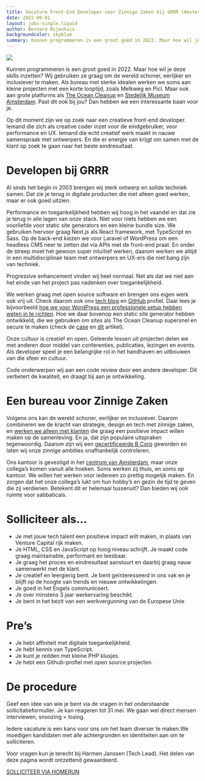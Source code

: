 ```yaml
---
title: Vacature Front-End Developer voor Zinnige Zaken bij GRRR (Amsterdam)
date: 2022-06-01
layout: jobs-single.liquid
author: Bernard Nijenhuis
backgroundcolor: skyblue
summary: Kunnen programmeren is een groot goed in 2022. Maar hoe wil je deze skills inzetten? Wij gebruiken ze graag om de wereld schoner, eerlijker en inclusiever te maken. Als bureau met sterke idealen werken we soms aan kleine projecten met een korte looptijd, zoals Melkweg en Picl. Maar ook aan grote platforms als The Ocean Cleanup en Stedelijk Museum Amsterdam. Past dit ook bij jou? Dan hebben we een interessante baan voor je.
---
```


![](https://fronteers.nl/_img/werkgevers/grrr-2.png)

Kunnen programmeren is een groot goed in 2022. Maar hoe wil je deze skills inzetten? Wij gebruiken ze graag om de wereld schoner, eerlijker en inclusiever te maken. Als bureau met sterke idealen werken we soms aan kleine projecten met een korte looptijd, zoals Melkweg en Picl. Maar ook aan grote platforms als [The Ocean Cleanup](https://grrr.nl/projecten/the-ocean-cleanup-boyan-slat/) en [Stedelijk Museum Amsterdam](https://grrr.nl/projecten/stedelijk-museum/). Past dit ook bij jou? Dan hebben we een interessante baan voor je.

Op dit moment zijn we op zoek naar een creatieve front-end developer. Iemand die zich als creative coder inzet voor de eindgebruiker, voor performance en UX. Iemand die echt creatief werk maakt in nauwe samenspraak met ontwerpers. En die er energie van krijgt om samen met de klant op zoek te gaan naar het beste eindresultaat.

# Developen bij GRRR

Al sinds het begin in 2003 brengen wij sterk ontwerp en solide techniek samen. Dat zie je terug in digitale producten die niet alleen goed werken, maar er ook goed uitzien.

Performance en toegankelijkheid hebben wij hoog in het vaandel en dat zie je terug in alle lagen van onze stack. Niet voor niets hebben we een voorliefde voor static site generators en een kleine bundle size. We gebruiken hiervoor graag Next.js als React framework, met TypeScript en Sass. Op de back-end kiezen we voor Laravel of WordPress om een headless CMS neer te zetten dat via APIs met de front-end praat. En onder de streep moet het gewoon super intuïtief werken, daarom werken we altijd in een multidisciplinair team met ontwerpers en UX-ers die niet bang zijn van techniek.

Progressive enhancement vinden wij heel normaal. Net als dat we niet aan het einde van het project pas nadenken over toegankelijkheid.

We werken graag met open source software en brengen ons eigen werk ook vrij uit. Check daarom ook ons [tech blog](https://grrr.tech/) en [GitHub](https://github.com/grrr-amsterdam) profiel. Daar lees je bijvoorbeeld [hoe we voor WordPress een professionele setup hebben weten in te richten](https://grrr.tech/posts/2019/wordpress-scaffold-and-boilerplate-for-professional-developers/). Hoe we daar bovenop een static site generator hebben ontwikkeld, die we gebruiken om sites als The Ocean Cleanup supersnel en secure te maken (check de [case](https://grrr.tech/posts/2019/case-study-serverless-architecture-for-the-ocean-cleanup/) en [dit](https://www.webbyawards.com/crafted-with-code/the-ocean-cleanup/) artikel).

Onze cultuur is creatief en open. Geleerde lessen uit projecten delen we met anderen door middel van conferenties, publicaties, lezingen en events. Als developer speel je een belangrijke rol in het handhaven en uitbouwen van die sfeer en cultuur.

Code onderwerpen wij aan een code review door een andere developer. Dit verbetert de kwaliteit, en draagt bij aan je ontwikkeling.

# Een bureau voor Zinnige Zaken

Volgens ons kan de wereld schoner, eerlijker en inclusiever. Daarom combineren we de kracht van strategie, design en tech met zinnige zaken, en [werken we alleen met klanten](https://grrr.nl/projecten/) die graag een positieve impact willen maken op de samenleving. En ja, dat zijn populaire uitspraken tegenwoordig. Daarom zijn wij een [gecertificeerde B Corp](https://grrr.nl/b-corp/) geworden en laten wij onze zinnige ambities onafhankelijk controleren.

Ons kantoor is gevestigd in het [centrum van Amsterdam](https://goo.gl/maps/aGgBV8ujrEUfVPfm6), maar onze collega’s komen vanuit alle hoeken. Soms werken zij thuis, en soms op kantoor. We willen het werken voor iedereen zo prettig mogelijk maken. En zorgen dat het onze collega’s lukt om hun hobby’s en gezin de tijd te geven die zij verdienen. Betekent dit er helemaal tussenuit? Dan bieden wij ook ruimte voor sabbaticals.

# Solliciteer als...

- Je met jouw tech talent een positieve impact wilt maken, in plaats van Venture Capital rijk maken.
- Je HTML, CSS en JavaScript op hoog niveau schrijft. Je maakt code graag maintainable, performant en leesbaar.
- Je graag het proces en eindresultaat aanstuurt en daarbij graag nauw samenwerkt met de klant.
- Je creatief en leergierig bent. Je bent geïnteresseerd in ons vak en je blijft op de hoogte van trends en nieuwe ontwikkelingen.
- Je goed in het Engels communiceert.
- Je over minstens 3 jaar werkervaring beschikt.
- Je bent in het bezit van een werkvergunning van de Europese Unie

# Pre’s

- Je hebt affiniteit met digitale toegankelijkheid.
- Je hebt kennis van TypeScript.
- Je kunt je redden met kleine PHP klusjes.
- Je hebt een Github-profiel met open source projecten.

# De procedure

Geef een idee van wie je bent via de vragen in het onderstaande sollicitatieformulier. Je kan reageren tot 31 mei. We gaan wel direct mensen interviewen, snoozing = losing.

Iedere vacature is een kans voor ons om het team diverser te maken.We moedigen kandidaten met alle achtergronden en identiteiten aan om te solliciteren.

Voor vragen kun je terecht bij Harmen Janssen (Tech Lead). Het delen van deze pagina wordt ontzettend gewaardeerd.

[SOLLICITEER VIA HOMERUN](https://grrr.homerun.co/front-end-developer/nl/apply?&step=1)
